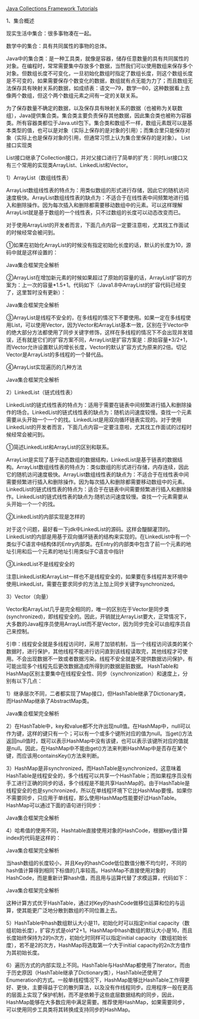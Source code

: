 [Java Collections Framework Tutorials](http://beginnersbook.com/java-collections-tutorials/)

1、集合概述

现实生活中集合：很多事物凑在一起。

数学中的集合：具有共同属性的事物的总体。

Java中的集合类：是一种工具类，就像是容器，储存任意数量的具有共同属性的对象。在编程时，常常需要集中存放多个数据，当然我们可以使用数组来保存多个对象。但数组长度不可变化，一旦初始化数组时指定了数组长度，则这个数组长度是不可变的，如果需要保存个数变化的数据，数组就有点无能为力了；而且数组无法保存具有映射关系的数据，如成绩表：语文—79，数学—80，这种数据看上去像两个数组，但这个两个数组元素之间有一定的关联关系。

为了保存数量不确定的数据，以及保存具有映射关系的数据（也被称为关联数组），Java提供集合类。集合类主要负责保存其他数据，因此集合类也被称为容器类。所有容器类都位于Java.util包下。集合类和数组不一样，数组元素既可以是基本类型的值，也可以是对象（实际上保存的是对象的引用）；而集合里只能保存对象（实际上也是保存对象的引用，但通常习惯上认为集合里保存的是对象）。
List接口实现类

List接口继承了Collection接口，并对父接口进行了简单的扩充：同时List接口又有三个常用的实现类ArrayList、LinkedList和Vector。

1）ArrayList（数组线性表）

ArrayList数组线性表的特点为：用类似数组的形式进行存储，因此它的随机访问速度极快。ArrayList数组线性表的缺点为：不适合于在线性表中间频繁地进行插入和删除操作。因为每次插入和删除都需要移动数组中的元素。可以这样理解ArrayList就是基于数组的一个线性表，只不过数组的长度可以动态改变而已。

对于使用ArrayList的开发者而言，下面几点内容一定要注意啦，尤其找工作面试的时候经常会被问到。

①如果在初始化ArrayList的时候没有指定初始化长度的话，默认的长度为10，源码中就是这样设置的：

Java集合框架完全解析

②ArrayList在增加新元素的时候如果超过了原始的容量的话，ArrayList扩容的方案为：上一次的容量*1.5+1。代码如下（Java1.8中ArrayList的扩容代码已经变了，这里暂时没有更新）：

Java集合框架完全解析

③ArrayList是线程不安全的，在多线程的情况下不要使用。如果一定在多线程使用List，可以使用Vector，因为Vector和ArrayList基本一致，区别在于Vector中的绝大部分方法都使用了同步关键字修饰，这样在多线程的情况下不会出现并发错误，还有就是它们的扩容方案不同，ArrayList是扩容方案是：原始容量*3/2+1，而Vector允许设置默认的增长长度，Vector的默认扩容方式为原来的2倍。切记Vector是ArrayList的多线程的一个替代品。

④ArrayList实现遍历的几种方法

Java集合框架完全解析

2）LinkedList（链式线性表）

LinkedList的链式线性表的特点为：适用于需要在链表中间频繁进行插入和删除操作的场合。LinkedList的链式线性表的缺点为：随机访问速度较慢。查找一个元素需要从头开始一个一个的找。LinkedList是用双向循环链表实现的。对于使用LinkedList的开发者而言，下面几点内容一定要注意啦，尤其找工作面试的过程时候经常会被问到。

①简述LinkedList和ArrayList的区别和联系。

ArrayList是实现了基于动态数组的数据结构，LinkedList是基于链表的数据结构。ArrayList数组线性表的特点为：类似数组的形式进行存储，内存连续，因此它的随机访问速度极快。ArrayList数组线性表的缺点为：不适合于在线性表中间需要频繁进行插入和删除操作。因为每次插入和删除都需要移动数组中的元素。LinkedList的链式线性表的特点为：适合于在链表中间需要频繁进行插入和删除操作。LinkedList的链式线性表的缺点为:随机访问速度较慢。查找一个元素需要从头开始一个一个的找。

②LinkedList的内部实现是怎样的

对于这个问题，最好看一下jdk中LinkedList的源码。这样会醍醐灌顶的。LinkedList的内部是用基于双向循环链表的结构来实现的。在LinkedList中有一个类似于C语言中结构体的Entry内部类。在Entry的内部类中包含了前一个元素的地址引用和后一个元素的地址引用类似于C语言中指针

③LinkedList不是线程安全的

注意LinkedList和ArrayList一样也不是线程安全的，如果要在多线程并发环境中使用LinkedList，需要在要求同步的方法上加上同步关键字synchronized。

3）Vector（向量）

Vector和ArrayList几乎是完全相同的，唯一的区别在于Vector是同步类(synchronized)，即线程安全的。因此，开销就比ArrayList要大，正常情况下，大多数的Java程序员使用ArrayList而不是Vector，因为同步完全可以由程序员自己来控制。

引申：线程安全就是多线程访问时，采用了加锁机制，当一个线程访问该类的某个数据时，进行保护，其他线程不能进行访问直到该线程读取完，其他线程才可使用。不会出现数据不一致或者数据污染。线程不安全就是不提供数据访问保护，有可能出现多个线程先后更改数据造成所得到的数据是脏数据。
HashTable和HashMap区别主要集中在线程安全性、同步（synchronization）和速度上，分别有以下几点：

1）继承层次不同，二者都实现了Map接口，但HashTable继承了Dictionary类，而HashMap继承了AbstractMap类。

Java集合框架完全解析

2）在HashTable中，key和value都不允许出现null值。在HashMap中，null可以作为键，这样的键只有一个；可以有一个或多个键所对应的值为null。当get()方法返回null值时，既可以表示HashMap中没有该键，也可以表示该键所对应的值就是null。因此，在HashMap中不能由get()方法来判断HashMap中是否存在某个键，而应该用containsKey()方法来判断。

3）HashMap是非synchronized，而HashTable是synchronized，这意味着HashTable是线程安全的，多个线程可以共享一个HashTable；而如果程序员没有手工进行正确的同步的话，多个线程是不能共享HashMap的。由于HashTable是线程安全的也是synchronized，所以在单线程环境下它比HashMap要慢。如果你不需要同步，只应用于单线程，那么使用HashMap性能要好过HashTable。HashMap可以通过下面的语句进行同步：

Java集合框架完全解析

4）哈希值的使用不同，Hashtable直接使用对象的HashCode，根据key值计算index的代码是这样的：

Java集合框架完全解析

当hash数组的长度较小，并且Key的hashCode低位数值分散不均匀时，不同的hash值计算得到相同下标值的几率较高。HashMap不直接使用对象的HashCode，而是重新计算hash值，而且用与运算代替了求模运算，代码如下：

Java集合框架完全解析

这种计算方式优于HashTable，通过对Key的hashCode做移位运算和位的与运算，使其能更广泛地分散到数组的不同位置上去。

5）HashTable中hash数组默认大小是11，初始化时可以指定initial capacity（数组初始长度），扩容方式是old*2+1。HashMap中hash数组的默认大小是16，而且长度始终保持为2的n次方，初始化时同样可以指定initial capacity（数组初始长度），若不是2的次方，HashMap将选取第一个大于initial capacity的2n次方值作为其初始长度。

6）遍历方式的内部实现上不同。HashTable与HashMap都使用了Iterator。而由于历史原因（HashTable继承了Dictionary类），HashTable还使用了Enumeration的方式。一般单线程情况下，HashMap能够比HashTable工作得更好、更快，主要得益于它的散列算法，以及没有作线程同步。应用程序一般在更高的层面上实现了保护机制，而不是依赖于这些底层数据结构的同步，因此，HashMap能够在大多数应用中满足需要。推荐使用HashMap，如果需要同步，可以使用同步工具类将其转换成支持同步的HashMap。

